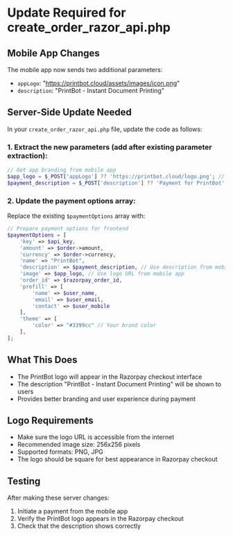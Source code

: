# Update Required for create_order_razor_api.php

## Mobile App Changes
The mobile app now sends two additional parameters:
- `appLogo`: "https://printbot.cloud/assets/images/icon.png"
- `description`: "PrintBot - Instant Document Printing"

## Server-Side Update Needed

In your `create_order_razor_api.php` file, update the code as follows:

### 1. Extract the new parameters (add after existing parameter extraction):

```php
// Get app branding from mobile app
$app_logo = $_POST['appLogo'] ?? 'https://printbot.cloud/logo.png'; // fallback to existing logo
$payment_description = $_POST['description'] ?? 'Payment for PrintBot'; // fallback description
```

### 2. Update the payment options array:

Replace the existing `$paymentOptions` array with:

```php
// Prepare payment options for frontend
$paymentOptions = [
    'key' => $api_key,
    'amount' => $order->amount,
    'currency' => $order->currency,
    'name' => "PrintBot",
    'description' => $payment_description, // Use description from mobile app
    'image' => $app_logo, // Use logo URL from mobile app
    'order_id' => $razorpay_order_id,
    'prefill' => [
        'name' => $user_name,
        'email' => $user_email,
        'contact' => $user_mobile
    ],
    'theme' => [
        'color' => "#3399cc" // Your brand color
    ],
];
```

## What This Does
- The PrintBot logo will appear in the Razorpay checkout interface
- The description "PrintBot - Instant Document Printing" will be shown to users
- Provides better branding and user experience during payment

## Logo Requirements
- Make sure the logo URL is accessible from the internet
- Recommended image size: 256x256 pixels
- Supported formats: PNG, JPG
- The logo should be square for best appearance in Razorpay checkout

## Testing
After making these server changes:
1. Initiate a payment from the mobile app
2. Verify the PrintBot logo appears in the Razorpay checkout
3. Check that the description shows correctly
